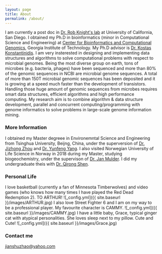 ```yaml
---
layout: page
title: About
permalink: /about/
---
```


I am currently a post doc in [Dr. Rob Knight's lab](https://knightlab.ucsd.edu/wordpress/?page_id=47) at University of California, San Diego. I obtained my Ph.D in bioinformatics (minor in Computational Science and Engineering) at [Center for Bioinformatics and Computational Genomics](https://bioinformatics.gatech.edu), Georgia Institute of Technology. My Ph.D advisor is [Dr. Kostas Konstantinidis](https://enve-omics.gatech.edu). I am very insterested in designing and implementing data structures and algorithms to solve computational problems with respect to microbial genomes. Being the most diverse group on earth, tons of microbes (e.g. bacteria, phages) have been sequenced and more than 80% of the genomic sequences in NCBI are microbial genome sequences. A total of more than 150T microbial genomic sequences has been deposited and it is growing at a speed much faster than the development of transistors. Handling those huge amount of genomic sequences from microbes requires smart data structures, efficient algorithms and high performance computing. My research aim is to combine algorithm & data structure development, parallel and concurrent computing/programming with genome informatics to solve problems in large-scale genome information mining.

### More Information

I obtained my Master degreee in Environemntal Science and Engineering from Tsinghua University, Beijng, China, under the superversion of [Dr. Jizhong Zhou](https://www.ou.edu/cas/mpbio/people/faculty/zhou) and [Dr. Yunfeng Yang](https://www.sigs.tsinghua.edu.cn/yyf_en/main.htm). I also visited Norwegian University of Life Science in Norway in 2018 during my Master, studying biogeochemistry, under the supervison of [Dr. Jan Mulder](https://www.nmbu.no/en/about/employees/jan-mulder). I did my undergraduate theis with [Dr. Qirong Shen](http://faculty.njau.edu.cn/shenqirong/en/index.htm).

### Personal Life

I love basketball (currently a fan of Minnesota Timberwolves) and video games (who knows how many times I have played the Red Dead Redemption 2). TO ARTHUR! 
![_config.yml]({{ site.baseurl }}/images/ARTHUR.jpg)
I also love Street Fighter 6 and I am on my way to be a professional player. My favourite character is CAMMY.
![_config.yml]({{ site.baseurl }}/images/CAMMY.jpg)
I have a little baby, Grace, typical ginger cat with atypical personalities. She loves sleep next to my pillow. Cute and Cute! 
![_config.yml]({{ site.baseurl }}/images/Grace.jpg)


### Contact me

[jianshuzhao@yahoo.com](mailto:jianshuzhao@yahoo.com)
